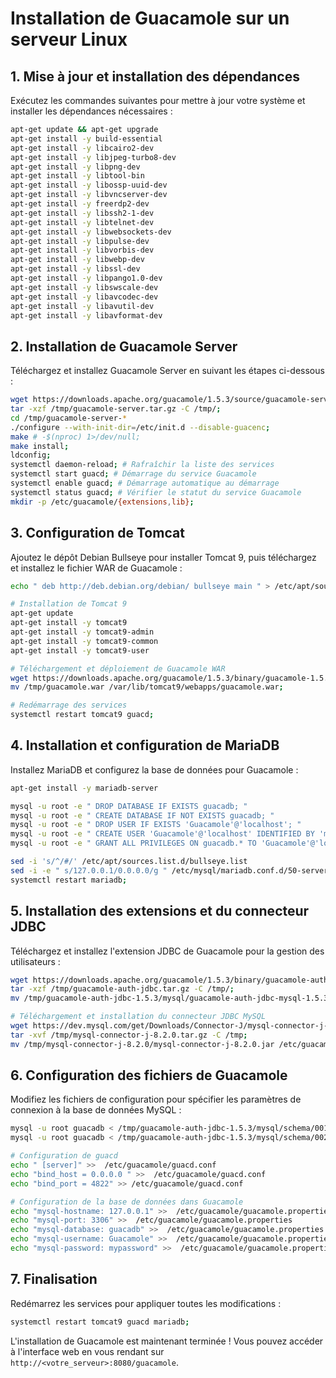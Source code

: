 
# Installation de Guacamole sur un serveur Linux

## 1. Mise à jour et installation des dépendances

Exécutez les commandes suivantes pour mettre à jour votre système et installer les dépendances nécessaires :

```bash
apt-get update && apt-get upgrade
apt-get install -y build-essential 
apt-get install -y libcairo2-dev 
apt-get install -y libjpeg-turbo8-dev 
apt-get install -y libpng-dev 
apt-get install -y libtool-bin 
apt-get install -y libossp-uuid-dev 
apt-get install -y libvncserver-dev 
apt-get install -y freerdp2-dev 
apt-get install -y libssh2-1-dev 
apt-get install -y libtelnet-dev 
apt-get install -y libwebsockets-dev 
apt-get install -y libpulse-dev 
apt-get install -y libvorbis-dev
apt-get install -y libwebp-dev 
apt-get install -y libssl-dev 
apt-get install -y libpango1.0-dev 
apt-get install -y libswscale-dev 
apt-get install -y libavcodec-dev 
apt-get install -y libavutil-dev 
apt-get install -y libavformat-dev
```

## 2. Installation de Guacamole Server

Téléchargez et installez Guacamole Server en suivant les étapes ci-dessous :

```bash
wget https://downloads.apache.org/guacamole/1.5.3/source/guacamole-server-1.5.3.tar.gz -O /tmp/guacamole-server.tar.gz 2>/dev/null;
tar -xzf /tmp/guacamole-server.tar.gz -C /tmp/;
cd /tmp/guacamole-server-*
./configure --with-init-dir=/etc/init.d --disable-guacenc;
make # -$(nproc) 1>/dev/null;
make install;
ldconfig;
systemctl daemon-reload; # Rafraîchir la liste des services
systemctl start guacd; # Démarrage du service Guacamole
systemctl enable guacd; # Démarrage automatique au démarrage
systemctl status guacd; # Vérifier le statut du service Guacamole
mkdir -p /etc/guacamole/{extensions,lib};
```

## 3. Configuration de Tomcat

Ajoutez le dépôt Debian Bullseye pour installer Tomcat 9, puis téléchargez et installez le fichier WAR de Guacamole :

```bash
echo " deb http://deb.debian.org/debian/ bullseye main " > /etc/apt/sources.list.d/bullseye.list

# Installation de Tomcat 9
apt-get update
apt-get install -y tomcat9 
apt-get install -y tomcat9-admin 
apt-get install -y tomcat9-common
apt-get install -y tomcat9-user 

# Téléchargement et déploiement de Guacamole WAR
wget https://downloads.apache.org/guacamole/1.5.3/binary/guacamole-1.5.3.war -O /tmp/guacamole.war;
mv /tmp/guacamole.war /var/lib/tomcat9/webapps/guacamole.war;

# Redémarrage des services
systemctl restart tomcat9 guacd;
```

## 4. Installation et configuration de MariaDB

Installez MariaDB et configurez la base de données pour Guacamole :

```bash
apt-get install -y mariadb-server

mysql -u root -e " DROP DATABASE IF EXISTS guacadb; "
mysql -u root -e " CREATE DATABASE IF NOT EXISTS guacadb; "
mysql -u root -e " DROP USER IF EXISTS 'Guacamole'@'localhost'; "
mysql -u root -e " CREATE USER 'Guacamole'@'localhost' IDENTIFIED BY 'mypassword'; "
mysql -u root -e " GRANT ALL PRIVILEGES ON guacadb.* TO 'Guacamole'@'localhost'; "

sed -i 's/^/#/' /etc/apt/sources.list.d/bullseye.list
sed -i -e " s/127.0.0.1/0.0.0.0/g " /etc/mysql/mariadb.conf.d/50-server.cnf; 
systemctl restart mariadb;
```

## 5. Installation des extensions et du connecteur JDBC

Téléchargez et installez l'extension JDBC de Guacamole pour la gestion des utilisateurs :

```bash
wget https://downloads.apache.org/guacamole/1.5.3/binary/guacamole-auth-jdbc-1.5.3.tar.gz -O /tmp/guacamole-auth-jdbc.tar.gz;
tar -xzf /tmp/guacamole-auth-jdbc.tar.gz -C /tmp/;
mv /tmp/guacamole-auth-jdbc-1.5.3/mysql/guacamole-auth-jdbc-mysql-1.5.3.jar /etc/guacamole/extensions/;

# Téléchargement et installation du connecteur JDBC MySQL
wget https://dev.mysql.com/get/Downloads/Connector-J/mysql-connector-j-8.2.0.tar.gz -O /tmp/mysql-connector-j-8.2.0.tar.gz;
tar -xvf /tmp/mysql-connector-j-8.2.0.tar.gz -C /tmp;
mv /tmp/mysql-connector-j-8.2.0/mysql-connector-j-8.2.0.jar /etc/guacamole/lib;
```

## 6. Configuration des fichiers de Guacamole

Modifiez les fichiers de configuration pour spécifier les paramètres de connexion à la base de données MySQL :

```bash
mysql -u root guacadb < /tmp/guacamole-auth-jdbc-1.5.3/mysql/schema/001-create-schema.sql;
mysql -u root guacadb < /tmp/guacamole-auth-jdbc-1.5.3/mysql/schema/002-create-admin-user.sql

# Configuration de guacd
echo " [server]" >>  /etc/guacamole/guacd.conf
echo "bind_host = 0.0.0.0 " >>  /etc/guacamole/guacd.conf
echo "bind_port = 4822" >> /etc/guacamole/guacd.conf

# Configuration de la base de données dans Guacamole
echo "mysql-hostname: 127.0.0.1" >>  /etc/guacamole/guacamole.properties
echo "mysql-port: 3306" >>  /etc/guacamole/guacamole.properties
echo "mysql-database: guacadb" >>  /etc/guacamole/guacamole.properties
echo "mysql-username: Guacamole" >>  /etc/guacamole/guacamole.properties
echo "mysql-password: mypassword" >>  /etc/guacamole/guacamole.properties
```

## 7. Finalisation

Redémarrez les services pour appliquer toutes les modifications :

```bash
systemctl restart tomcat9 guacd mariadb;
```

L'installation de Guacamole est maintenant terminée ! Vous pouvez accéder à l'interface web en vous rendant sur `http://<votre_serveur>:8080/guacamole`.
